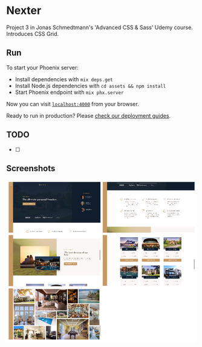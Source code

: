 # Nexter
Project 3 in Jonas Schmedtmann's 'Advanced CSS & Sass' Udemy course. Introduces CSS Grid.

## Run
To start your Phoenix server:

  * Install dependencies with `mix deps.get`
  * Install Node.js dependencies with `cd assets && npm install`
  * Start Phoenix endpoint with `mix phx.server`

Now you can visit [`localhost:4000`](http://localhost:4000) from your browser.

Ready to run in production? Please [check our deployment guides](http://www.phoenixframework.org/docs/deployment).

## TODO
- [ ] 

## Screenshots
![Home Screen](.screenshots/combined.png)
